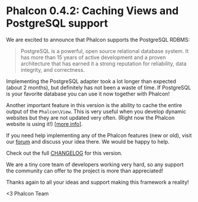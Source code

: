 Phalcon 0.4.2: Caching Views and PostgreSQL support
===================================================

We are excited to announce that Phalcon supports the PostgreSQL RDBMS:

> PostgreSQL is a powerful, open source relational database system. It
> has more than 15 years of active development and a proven architecture
> that has earned it a strong reputation for reliability, data
> integrity, and correctness.

Implementing the PostgreSQL adapter took a lot longer than expected (about 2
months), but definitely has not been a waste of time. If PostgreSQL is your 
favorite database you can use it now together with Phalcon!

Another important feature in this version is the ability to cache the entire 
output of the `Phalcon\View`. This is very useful when you develop dynamic 
websites but they are not updated very often. (Right now the Phalcon website is 
using it!) [[more info](https://docs.phalconphp.com/en/latest/reference/volt.html#caching-view-fragments)].

If you need help implementing any of the Phalcon features (new or old), visit 
our [forum](https://forum.phalconphp.com) and discuss your idea there. We would 
be happy to help.

Check out the full
[CHANGELOG](https://github.com/phalcon/cphalcon/blob/master/CHANGELOG)
for this version.

We are a tiny core team of developers working very hard, so any support the 
community can offer to the project is more than appreciated!

Thanks again to all your ideas and support making this framework a reality!

<3 Phalcon Team